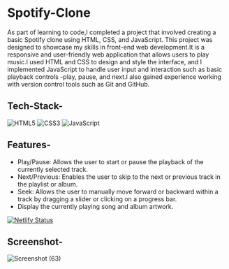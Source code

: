 # Spotify-Clone

As part of learning to code,I completed a project that involved creating a basic Spotify clone using HTML, CSS, and JavaScript. This project was designed to showcase my skills in front-end web development.It is a responsive and user-friendly web application that allows users to play music.I used HTML and CSS to design and style the interface, and I implemented JavaScript to handle user input and interaction such as basic playback controls -play, pause, and next.I also gained experience working with version control tools such as Git and GitHub.

## Tech-Stack-

<div align="left">
<img alt="HTML5" src="https://img.shields.io/badge/html5-%23E34F26.svg?style=for-the-badge&logo=html5&logoColor=white"/>
<img alt="CSS3" src="https://img.shields.io/badge/css3-%231572B6.svg?style=for-the-badge&logo=css3&logoColor=white"/> 
<img alt="JavaScript" src="https://img.shields.io/badge/javascript-%23323330.svg?style=for-the-badge&logo=javascript&logoColor=%23F7DF1E"/>
</div>

## Features-

- Play/Pause: Allows the user to start or pause the playback of the currently selected track.
- Next/Previous: Enables the user to skip to the next or previous track in the playlist or album.
- Seek: Allows the user to manually move forward or backward within a track by dragging a slider or clicking on a progress bar.
- Display the currently playing song and album artwork.


[![Netlify Status](https://api.netlify.com/api/v1/badges/e37fba97-0766-4626-9212-06a9fa3e5f00/deploy-status)](https://app.netlify.com/sites/animated-marshmallow-d90790/deploys)


## Screenshot-


![Screenshot (63)](https://github.com/shivanch084/spotify_clone/assets/118220394/02d3dfa4-fcaa-47bf-93c7-4b06771d1c42)
